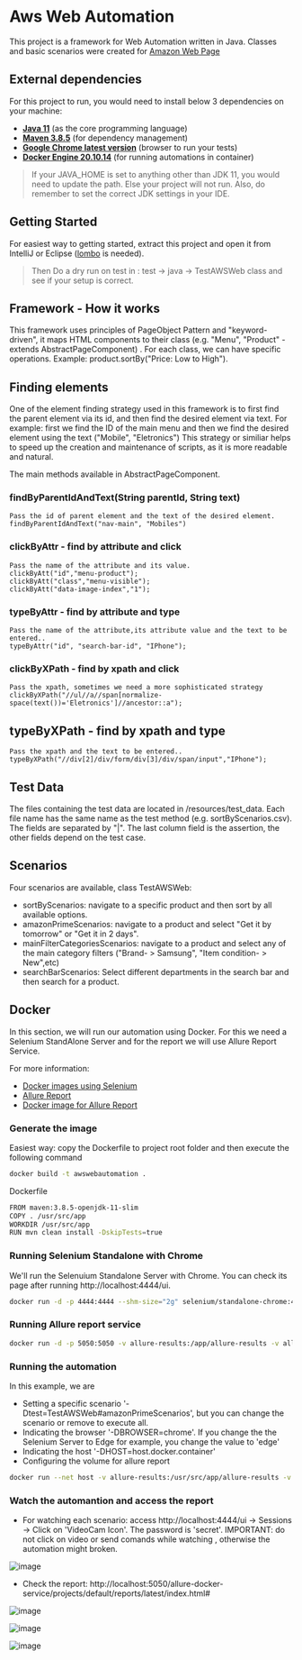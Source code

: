 # Aws Web Automation

This project is a framework for Web Automation written in Java. Classes and basic scenarios were created for [Amazon Web Page ](https://www.amazon.in/)

## External dependencies

For this project to run, you would need to install below 3 dependencies on your machine:

- **[Java 11](https://openjdk.java.net/projects/jdk/11/)** (as the core programming language)
- **[Maven 3.8.5](https://maven.apache.org/download.cgi)** (for dependency management)
- **[Google Chrome latest version](https://www.google.com/chrome/?brand=CHBD&gclid=Cj0KCQjwr-SSBhC9ARIsANhzu15P0PA-n9Zp4NpxKaOHVGtBD1TZQH0HlQQE6hUfsOFAU1nf-Rzdlf4aAoTJEALw_wcB&gclsrc=aw.ds)** (browser to run your tests)
- **[Docker Engine 20.10.14](https://docs.docker.com/get-docker/)** (for running automations in container)

> If your JAVA_HOME is set to anything other than JDK 11, you would need to update the path. Else your project
> will not run. Also, do remember to set the correct JDK settings in your IDE.

## Getting Started

For easiest way to getting started, extract this project and open it from IntelliJ or Eclipse ([lombo](https://projectlombok.org/setup/eclipse) is needed).
> Then Do a dry run on test in : test -> java -> TestAWSWeb class and see if your setup is correct.  


## Framework - How it works

This framework uses principles of PageObject Pattern and "keyword-driven", it maps HTML components to their class (e.g. "Menu", "Product" - extends AbstractPageComponent) . For each class, we can have specific operations. Example: product.sortBy("Price: Low to High").

## Finding elements

One of the element finding strategy used in this framework is to first find the parent element via its id, and then find the desired element via text.
For example: first we find the ID of the main menu and then we find the desired element using the text ("Mobile", "Eletronics")
This strategy or similiar helps to speed up the creation and maintenance of scripts, as it is more readable and natural.

The main methods available in AbstractPageComponent.

 ### findByParentIdAndText(String parentId, String text)	
	Pass the id of parent element and the text of the desired element.
	findByParentIdAndText("nav-main", "Mobiles")

 ### clickByAttr - find by attribute and click
	Pass the name of the attribute and its value.
	clickByAtt("id","menu-product");
	clickByAtt("class","menu-visible");
	clickByAtt("data-image-index","1");
		
 ### typeByAttr - find by attribute and type
	Pass the name of the attribute,its attribute value and the text to be entered.. 
	typeByAttr("id", "search-bar-id", "IPhone");  
   
 ### clickByXPath - find by xpath and click
    Pass the xpath, sometimes we need a more sophisticated strategy
	clickByXPath("//ul//a//span[normalize-space(text())='Eletronics']//ancestor::a");
		 
 ## typeByXPath - find by xpath and type
    Pass the xpath and the text to be entered..
	typeByXPath("//div[2]/div/form/div[3]/div/span/input","IPhone");
   
## Test Data
The files containing the test data are located in /resources/test_data. Each file name has the same name as the test method (e.g. sortByScenarios.csv).
The fields are separated by "|". The last column field is the assertion, the other fields depend on the test case.

## Scenarios
Four scenarios are available, class TestAWSWeb:
 - sortByScenarios: navigate to a specific product and then sort by all available options.
 - amazonPrimeScenarios: navigate to a product and select "Get it by tomorrow" or "Get it in 2 days".
 - mainFilterCategoriesScenarios: navigate to a product and select any of the main category filters ("Brand- > Samsung", "Item condition- > New",etc)
 - searchBarScenarios: Select different departments in the search bar and then search for a product.

## Docker 
In this section, we will run our automation using Docker.
For this we need a Selenium StandAlone Server and for the report we will use Allure Report Service.

For more information:
- [Docker images using Selenium](https://github.com/SeleniumHQ/docker-selenium)
- [Allure Report](https://docs.qameta.io/allure/)
- [Docker image for Allure Report](https://github.com/fescobar/allure-docker-service)


### Generate the image
Easiest  way: copy the Dockerfile to project root folder and then execute the following command
```bash
docker build -t awswebautomation .
```
Dockerfile
```bash
FROM maven:3.8.5-openjdk-11-slim
COPY . /usr/src/app
WORKDIR /usr/src/app
RUN mvn clean install -DskipTests=true
```

### Running Selenium Standalone with Chrome
We'll run the Selenuium Standalone Server with Chrome. You can check its page after running 
http://localhost:4444/ui.

```bash
docker run -d -p 4444:4444 --shm-size="2g" selenium/standalone-chrome:4.1.4-20220427
```
### Running Allure report service
```bash
docker run -d -p 5050:5050 -v allure-results:/app/allure-results -v allure-reports:/app/allure-reports -e CHECK_RESULTS_EVERY_SECONDS=5 -e KEEP_HISTORY=20 frankescobar/allure-docker-service
```
### Running the automation
In this example, we are
 - Setting a specific scenario '-Dtest=TestAWSWeb#amazonPrimeScenarios', but you can change the scenario or remove to execute all.
 - Indicating the browser '-DBROWSER=chrome'. If you change the the Selenium Server to Edge for example, you change the value to 'edge'
 - Indicating the host '-DHOST=host.docker.container'
 - Configuring the volume for allure report
 
```bash
docker run --net host -v allure-results:/usr/src/app/allure-results -v allure-reports:/usr/src/app/allure-reports awswebautomation mvn test -Dtest=TestAWSWeb#sortByScenarios -DBROWSER=chrome -DHOST=host.docker.container
```
### Watch the automantion and access the report
 - For watching each scenario: access http://localhost:4444/ui -> Sessions -> Click on 'VideoCam Icon'. The password is 'secret'.
  IMPORTANT: do not click on video or send comands while watching , otherwise the automation might broken.
  
 ![image](https://user-images.githubusercontent.com/105996291/169858803-842c557c-1ddc-4b7e-8e1f-9732643c6015.png)

 - Check the report: http://localhost:5050/allure-docker-service/projects/default/reports/latest/index.html#

![image](https://user-images.githubusercontent.com/105996291/169846857-77a09c81-3691-49c0-aee7-bb699cd20efe.png)

![image](https://user-images.githubusercontent.com/105996291/169846901-67bcb85e-4557-4a8b-a68d-80ad418482f2.png)

![image](https://user-images.githubusercontent.com/105996291/169846995-39000f97-e433-4c0c-8793-f7da9db9767b.png)



